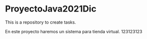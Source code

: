 # ProyectoJava2021Dic
This is a repository to create tasks.

En este proyecto haremos un sistema para tienda virtual.
123123123